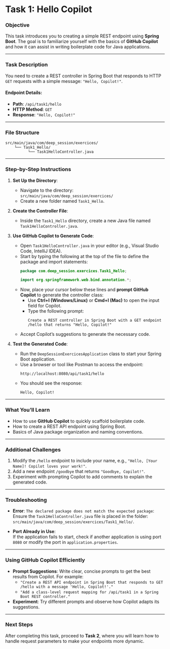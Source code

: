 # Task 1: Hello Copilot

### Objective
This task introduces you to creating a simple REST endpoint using **Spring Boot**. The goal is to familiarize yourself with the basics of **GitHub Copilot** and how it can assist in writing boilerplate code for Java applications.

---

### Task Description
You need to create a REST controller in Spring Boot that responds to HTTP `GET` requests with a simple message: `"Hello, Copilot!"`.

#### Endpoint Details:
- **Path**: `/api/task1/hello`
- **HTTP Method**: `GET`
- **Response**: `"Hello, Copilot!"`

---

### File Structure
```plaintext
src/main/java/com/deep_session/exercices/
    └── Task1_Hello/
          └── Task1HelloController.java
```

---

### Step-by-Step Instructions

1. **Set Up the Directory**:
   - Navigate to the directory:  
     `src/main/java/com/deep_session/exercices/`
   - Create a new folder named `Task1_Hello`.

2. **Create the Controller File**:
   - Inside the `Task1_Hello` directory, create a new Java file named `Task1HelloController.java`.

3. **Use GitHub Copilot to Generate Code**:
   - Open `Task1HelloController.java` in your editor (e.g., Visual Studio Code, IntelliJ IDEA).
   - Start by typing the following at the top of the file to define the package and import statements:
     ```java
     package com.deep_session.exercices.Task1_Hello;

     import org.springframework.web.bind.annotation.*;
     ```
   - Now, place your cursor below these lines and **prompt GitHub Copilot** to generate the controller class:
     - Use **Ctrl+I (Windows/Linux)** or **Cmd+I (Mac)** to open the input field for Copilot.
     - Type the following prompt:
       ```
       Create a REST controller in Spring Boot with a GET endpoint /hello that returns "Hello, Copilot!"
       ```
   - Accept Copilot’s suggestions to generate the necessary code. 

4. **Test the Generated Code**:
   - Run the `DeepSessionExercicesApplication` class to start your Spring Boot application.
   - Use a browser or tool like Postman to access the endpoint:
     ```
     http://localhost:8080/api/task1/hello
     ```
   - You should see the response:  
     ```
     Hello, Copilot!
     ```

---

### What You’ll Learn
- How to use **GitHub Copilot** to quickly scaffold boilerplate code.
- How to create a REST API endpoint using Spring Boot.
- Basics of Java package organization and naming conventions.

---

### Additional Challenges
1. Modify the `/hello` endpoint to include your name, e.g., `"Hello, [Your Name]! Copilot loves your work!"`.
2. Add a new endpoint `/goodbye` that returns `"Goodbye, Copilot!"`.
3. Experiment with prompting Copilot to add comments to explain the generated code.

---

### Troubleshooting
- **Error**: `The declared package does not match the expected package`:  
  Ensure the `Task1HelloController.java` file is placed in the folder:  
  `src/main/java/com/deep_session/exercices/Task1_Hello/`.

- **Port Already in Use**:  
  If the application fails to start, check if another application is using port `8080` or modify the port in `application.properties`.

---

### Using GitHub Copilot Efficiently
- **Prompt Suggestions**: Write clear, concise prompts to get the best results from Copilot. For example:
  - `"Create a REST API endpoint in Spring Boot that responds to GET /hello with a message 'Hello, Copilot!'."`
  - `"Add a class-level request mapping for /api/task1 in a Spring Boot REST controller."`
- **Experiment**: Try different prompts and observe how Copilot adapts its suggestions.

---

### Next Steps
After completing this task, proceed to **Task 2**, where you will learn how to handle request parameters to make your endpoints more dynamic.